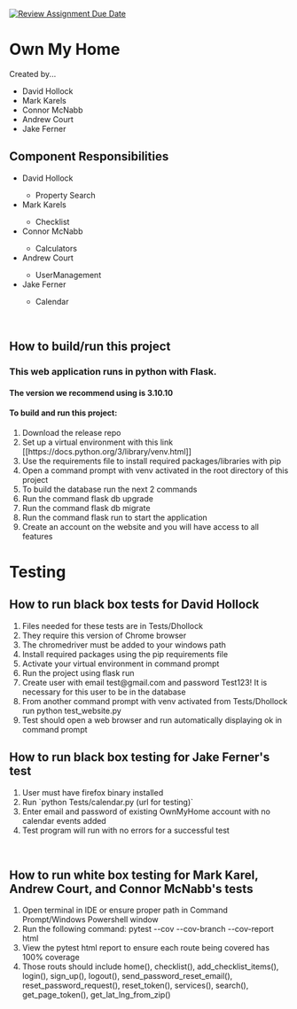 [![Review Assignment Due Date](https://classroom.github.com/assets/deadline-readme-button-24ddc0f5d75046c5622901739e7c5dd533143b0c8e959d652212380cedb1ea36.svg)](https://classroom.github.com/a/t1dqGhBU)
<h1> Own My Home </h1>
<p> Created by...</p>
<ul>
  <li>David Hollock</li>
  <li>Mark Karels</li>
  <li>Connor McNabb</li>
  <li>Andrew Court</li>
  <li>Jake Ferner</li>
</ul>

<h2> Component Responsibilities </h2>
<ul>
    <li>David Hollock</li>
       <ul>
          <li>Property Search</li>
       </ul>
    <li>Mark Karels</li>
       <ul>
          <li>Checklist</li>
       </ul>
    <li>Connor McNabb </li>
       <ul>
          <li>Calculators</li>
       </ul>
    <li>Andrew Court </li>
       <ul>
          <li>UserManagement</li>
       </ul>
    <li>Jake Ferner </li>
       <ul>
          <li>Calendar</li>
       </ul>
</ul>
<br>

<h2> How to build/run this project </h2>
<h3>This web application runs in python with Flask.</h3> 
<h4>The version we recommend using is 3.10.10</h4>
<h4>To build and run this project:</h4>
<ol>
<li> Download the release repo</li>
<li> Set up a virtual environment with this link [[https://docs.python.org/3/library/venv.html]]</li>
<li> Use the requirements file to install required packages/libraries with pip</li>
<li> Open a command prompt with venv activated in the root directory of this project</li>
<li> To build the database run the next 2 commands</li>
<li> Run the command flask db upgrade</li>
<li> Run the command flask db migrate</li>
<li> Run the command flask run  to start the application</li>
<li> Create an account on the website and you will have access to all features</li>
</ol>


<h1>Testing</h1>

<h2>How to run black box tests for David Hollock</h2>
<ol>
<li> Files needed for these tests are in Tests/Dhollock </li>
<li> They require this version of Chrome browser </li>
<li> The chromedriver must be added to your windows path</li>
<li> Install required packages using the pip requirements file</li>
<li> Activate your virtual environment in command prompt</li>
<li> Run the project using flask run </li>
<li> Create user with email test@gmail.com and password Test123! It is necessary for this user to be in the database</li>
<li> From another command prompt with venv activated from Tests/Dhollock run python test_website.py</li>
<li> Test should open a web browser and run automatically displaying ok in command prompt</li>
</ol>

<h2> How to run black box testing for Jake Ferner's test </h2>
<ol>
<li> User must have firefox binary installed </li>
<li> Run `python Tests/calendar.py (url for testing)`</li>
<li> Enter email and password of existing OwnMyHome account with no calendar events added</li>
<li> Test program will run with no errors for a successful test </li>
</ol><br>

<h2> How to run white box testing for Mark Karel, Andrew Court, and Connor McNabb's tests </h2>
<ol>
<li>Open terminal in IDE or ensure proper path in Command Prompt/Windows Powershell window</li>
<li>Run the following command: pytest --cov --cov-branch --cov-report html</li>
<li>View the pytest html report to ensure each route being covered has 100% coverage</li>
<li>Those routs should include home(), checklist(), add_checklist_items(), login(), sign_up(), logout(), send_password_reset_email(), reset_password_request(), reset_token(), services(), search(), get_page_token(), get_lat_lng_from_zip()</li>
</ol>

